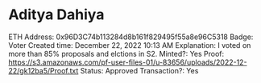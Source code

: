 # Aditya Dahiya

ETH Address: 0x96D3C74b113284d8b161f829495f55a8e96C5318
Badge: Voter
Created time: December 22, 2022 10:13 AM
Explanation: I voted on more than 85% proposals and elctions in S2.
Minted?: Yes
Proof: https://s3.amazonaws.com/pf-user-files-01/u-83656/uploads/2022-12-22/gk12ba5/Proof.txt
Status: Approved
Transaction?: Yes